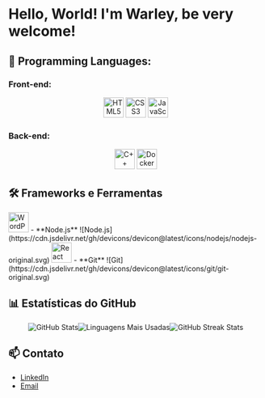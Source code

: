 # Hello, World! I'm Warley, be very welcome!

## 🚀 Programming Languages:

### Front-end:

<div align="center">
<img src="https://cdn.jsdelivr.net/gh/devicons/devicon@latest/icons/html5/html5-original.svg" alt="HTML5" width="40" height="40">
<img src="https://cdn.jsdelivr.net/gh/devicons/devicon@latest/icons/css3/css3-original.svg" alt="CSS3" width="40" height="40" />
<img src="https://cdn.jsdelivr.net/gh/devicons/devicon@latest/icons/javascript/javascript-original.svg" alt="JavaScript" width="40" height="40" />
</div>

### Back-end:

<div align="center">
<img src="https://cdn.jsdelivr.net/gh/devicons/devicon@latest/icons/cplusplus/cplusplus-original.svg" alt="C++" width="40" height="40" />
<img src="https://cdn.jsdelivr.net/gh/devicons/devicon@latest/icons/docker/docker-original.svg" alt="Docker" width="40" height="40" />
</div>

## 🛠️ Frameworks e Ferramentas
<img src="https://cdn.jsdelivr.net/gh/devicons/devicon@latest/icons/wordpress/wordpress-original.svg" alt="WordPress" width="40" height="40" />
- **Node.js** ![Node.js](https://cdn.jsdelivr.net/gh/devicons/devicon@latest/icons/nodejs/nodejs-original.svg)
<img src="https://cdn.jsdelivr.net/gh/devicons/devicon@latest/icons/react/react-original.svg" alt="React" width="40" height="40" />
- **Git** ![Git](https://cdn.jsdelivr.net/gh/devicons/devicon@latest/icons/git/git-original.svg)

## 📊 Estatísticas do GitHub

<div style="display: flex; flex-direction: row; justify-content: center; align-items: center;">
  <img src="https://github-readme-stats.vercel.app/api?username=seu-usuario&show_icons=true&theme=radical" alt="GitHub Stats" />
  <img src="https://github-readme-stats.vercel.app/api/top-langs/?username=seu-usuario&layout=compact&theme=radical" alt="Linguagens Mais Usadas" />
  <img src="https://github-readme-streak-stats.herokuapp.com/?user=seu-usuario&theme=dark" alt="GitHub Streak Stats" />
</div>

## 📫 Contato

- [LinkedIn](https://www.linkedin.com/in/seu-perfil/)
- [Email](mailto:seu-email@example.com)



